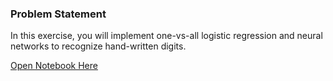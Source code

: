 ### Problem Statement

In this exercise, you will implement one-vs-all logistic regression and neural networks to recognize hand-written digits.

[Open Notebook Here](https://github.com/ravichaubey/Learning-Algorithms/blob/main/Neural%20Network/Multiclass%20Classification%20with%20NN.ipynb)
